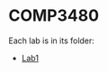 # COMP3480

Each lab is in its folder:

- [Lab1](https://github.com/adomaitisc/COMP3480/tree/main/lab1)
